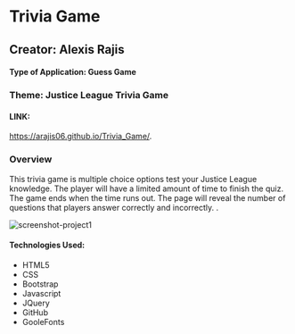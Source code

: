 # Trivia Game
## Creator: Alexis Rajis
#### Type of Application: Guess Game

### Theme: Justice League Trivia Game

#### LINK:
https://arajis06.github.io/Trivia_Game/.


### Overview
This trivia game is multiple choice options test your Justice League knowledge. The player will have a limited amount of time to finish the quiz. The game ends when the time runs out. The page will reveal the number of questions that players answer correctly and incorrectly. .


![screenshot-project1](https://user-images.githubusercontent.com/49252572/59732541-b5e40200-9218-11e9-8cd8-fa7891609b56.png)

#### Technologies Used:
- HTML5 
- CSS 
- Bootstrap 
- Javascript 
- JQuery 
- GitHub
- GooleFonts


